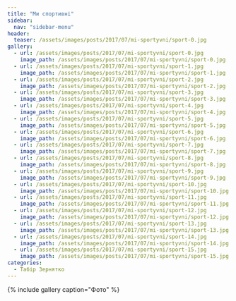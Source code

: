 ```yaml
---
title: "Ми спортивні"
sidebar:
  nav: "sidebar-menu"
header:
  teaser: /assets/images/posts/2017/07/mi-sportyvni/sport-0.jpg
gallery:
  - url: /assets/images/posts/2017/07/mi-sportyvni/sport-0.jpg
    image_path: /assets/images/posts/2017/07/mi-sportyvni/sport-0.jpg
  - url: /assets/images/posts/2017/07/mi-sportyvni/sport-1.jpg
    image_path: /assets/images/posts/2017/07/mi-sportyvni/sport-1.jpg
  - url: /assets/images/posts/2017/07/mi-sportyvni/sport-2.jpg
    image_path: /assets/images/posts/2017/07/mi-sportyvni/sport-2.jpg
  - url: /assets/images/posts/2017/07/mi-sportyvni/sport-3.jpg
    image_path: /assets/images/posts/2017/07/mi-sportyvni/sport-3.jpg
  - url: /assets/images/posts/2017/07/mi-sportyvni/sport-4.jpg
    image_path: /assets/images/posts/2017/07/mi-sportyvni/sport-4.jpg
  - url: /assets/images/posts/2017/07/mi-sportyvni/sport-5.jpg
    image_path: /assets/images/posts/2017/07/mi-sportyvni/sport-5.jpg
  - url: /assets/images/posts/2017/07/mi-sportyvni/sport-6.jpg
    image_path: /assets/images/posts/2017/07/mi-sportyvni/sport-6.jpg
  - url: /assets/images/posts/2017/07/mi-sportyvni/sport-7.jpg
    image_path: /assets/images/posts/2017/07/mi-sportyvni/sport-7.jpg
  - url: /assets/images/posts/2017/07/mi-sportyvni/sport-8.jpg
    image_path: /assets/images/posts/2017/07/mi-sportyvni/sport-8.jpg
  - url: /assets/images/posts/2017/07/mi-sportyvni/sport-9.jpg
    image_path: /assets/images/posts/2017/07/mi-sportyvni/sport-9.jpg
  - url: /assets/images/posts/2017/07/mi-sportyvni/sport-10.jpg
    image_path: /assets/images/posts/2017/07/mi-sportyvni/sport-10.jpg
  - url: /assets/images/posts/2017/07/mi-sportyvni/sport-11.jpg
    image_path: /assets/images/posts/2017/07/mi-sportyvni/sport-11.jpg
  - url: /assets/images/posts/2017/07/mi-sportyvni/sport-12.jpg
    image_path: /assets/images/posts/2017/07/mi-sportyvni/sport-12.jpg
  - url: /assets/images/posts/2017/07/mi-sportyvni/sport-13.jpg
    image_path: /assets/images/posts/2017/07/mi-sportyvni/sport-13.jpg
  - url: /assets/images/posts/2017/07/mi-sportyvni/sport-14.jpg
    image_path: /assets/images/posts/2017/07/mi-sportyvni/sport-14.jpg
  - url: /assets/images/posts/2017/07/mi-sportyvni/sport-15.jpg
    image_path: /assets/images/posts/2017/07/mi-sportyvni/sport-15.jpg
categories:
  - Табір Зернятко
---
```


{% include gallery caption="Фото" %}
